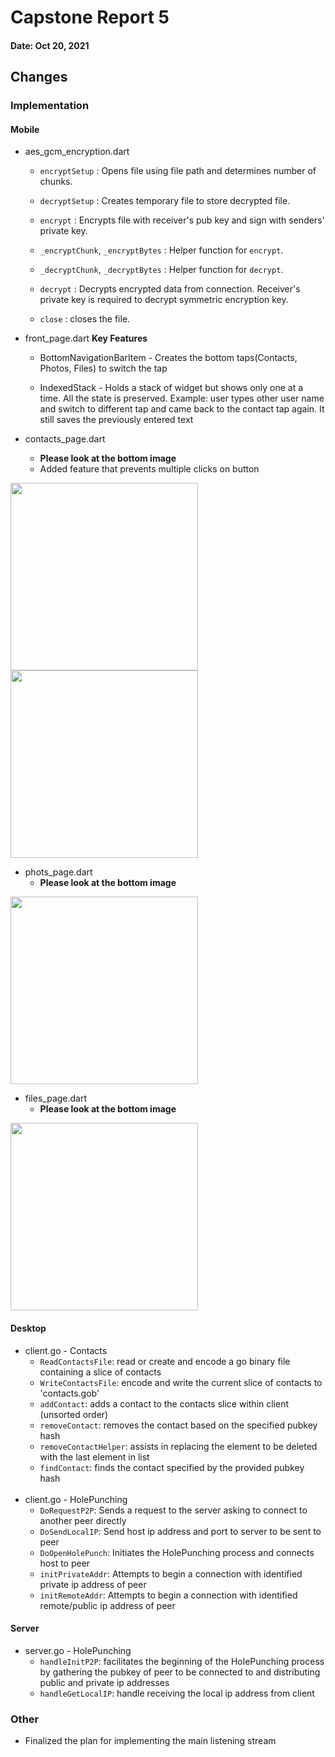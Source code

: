 # Capstone Report 5

#### Date: Oct 20, 2021


## Changes

### Implementation

#### **Mobile**

- aes_gcm_encryption.dart
    - `encryptSetup` : Opens file using file path and determines number of chunks.
    
    - `decryptSetup` : Creates temporary file to store decrypted file.

    - `encrypt` : Encrypts file with receiver's pub key and sign with senders' private key.

    - `_encryptChunk`, `_encryptBytes` : Helper function for `encrypt`.

    - `_decryptChunk`, `_decryptBytes` : Helper function for `decrypt`.
    
    - `decrypt` : Decrypts encrypted data from connection. Receiver's private key is required to decrypt symmetric encryption key.

    - `close` : closes the file.


- front_page.dart
    **Key Features**
    - BottomNavigationBarItem - Creates the bottom taps(Contacts, Photos, Files) to switch the tap

    - IndexedStack - Holds a stack of widget but shows only one at a time. All the state is preserved. Example: user types other user name and switch to different tap and came back to the contact tap again. It still saves the previously entered text

- contacts_page.dart
    - **Please look at the bottom image**
    - Added feature that prevents multiple clicks on button
<p>
  <img src="imgs/contacts_page.png" width="300"/>
  <img src="imgs/add_contacts.png" width="300"/>
</p>

- phots_page.dart
    - **Please look at the bottom image**
<p>
  <img src="imgs/photos_page.png" width="300"/>
</p>

- files_page.dart
    - **Please look at the bottom image**
<p>
  <img src="imgs/files_page.png" width="300"/>
</p>


#### **Desktop**

- client.go - Contacts
  - `ReadContactsFile`: read or create and encode a go binary file containing a slice of contacts
  - `WriteContactsFile`: encode and write the current slice of contacts to 'contacts.gob'
  - `addContact`: adds a contact to the contacts slice within client (unsorted order)
  - `removeContact`: removes the contact based on the specified pubkey hash
  - `removeContactHelper`: assists in replacing the element to be deleted with the last element in list
  - `findContact`:  finds the contact specified by the provided pubkey hash
<br><br>
- client.go - HolePunching
  - `DoRequestP2P`: Sends a request to the server asking to connect to another peer directly
  - `DoSendLocalIP`: Send host ip address and port to server to be sent to peer
  - `DoOpenHolePunch`: Initiates the HolePunching process and connects host to peer
  - `initPrivateAddr`: Attempts to begin a connection with identified private ip address of peer
  - `initRemoteAddr`: Attempts to begin a connection with identified remote/public ip address of peer

#### **Server**
- server.go - HolePunching
  - `handleInitP2P`: facilitates the beginning of the HolePunching process by gathering the pubkey of peer to be connected to and distributing public and private ip addresses
  - `handleGetLocalIP`: handle receiving the local ip address from client

### Other
- Finalized the plan for implementing the main listening stream
